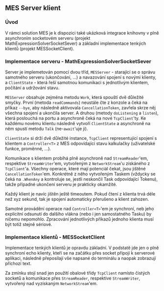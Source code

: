 ## MES Server klient

### Úvod
V rámci solution MES je k dispozici také ukázková integrace knihovny v plně asynchroním socketovém serveru (projekt MathExpressionSolverSocketSever) a základní implementace tenkých klientů (projekt MESSocketClient).

### Implementace serveru - MathExpressionSolverSocketSever
Server je implemetován pomocí dvou tříd, `MESServer` - starající se o správu samotného serveru (ukončování, ...) a navazování spojení s novými klienty, a `ClientState` - která řeší samotnou komunikaci s jednotlivým klientem, počítání a udržování stavu. 

`MESServer` obsahuje zejména metodu `Work`, která spouští dvě důležité smyčky. První (metoda `readCommands`) neustále čte z konzole a čeká na příkaz `--bye`, aby následně aktivovala `CancellationToken`, zavřela skrze něj všechna spojení a ukončila server. A druhou (metody `doListening` a `listen`), která poslouchá na portu a asynchroně čeká na nové `TcpClient`'ty. Ke každému novému klientu následně vytvoří `ClientState` a asynchroně na něm spustí metodu `Talk` (ne-`await`'uje ji).

`ClientState` si drží dvě důležité instance, `TcpClient` representující spojení s klientem a `Controller<T>` z MES odpovídající stavu kalkulačky (uživatelské funkce, proměnné, ...).

Komunikace s klientem probíhá plně asynchroně nad `StreamReader`'em, respektive `StreamWriter`'em, vytvořeným z `NetworkStream`'u získáného z `TcpClient`'a. Všechny operace, které mají potenciál čekat, jsou jištěné `CancellationToken`'em. Konkrétně z něho vytvořeným Taskem (vždycky se čeká na `.WhenAny` a kontroluje se, jestli neskončil Task odpovídající Tokenu), takže případné ukončení serveru je prakticky okamžité.

Každý klient je navíc jištěn ještě timeoutem. Pokud čtení z klienta trvá déle než xyz sekund, tak je spojení automaticky přerušeno a klient zahozen.


Samotné provádění operace nad `Controller<T>`'em je synchroní, neb jeho explicitní odsunutí do dalšího vlákna (nebo i jen samostatného Tasku) by ničemu nepomohlo. Zpracování jednotlivých příkazů jednoho klienta musí být totiž stejně sériové.

### Implementace klientů - MESSocketClient
Implementace tenkých klientů je opravdu základní. V podstatě jde jen o plně synchroní echo klienty, kteří se na začátku přes socket připojí k serverové aplikaci, následně přeposílají vše napsané do terminálu a naopak zobrazují příchozí text. 

Za zmínku stojí snad jen použití obalové třídy `TcpClient` namísto čistých socketů a komunikace přes `StreamReader`, respektive `StreamWriter`, vytvořený nad vyzískaným `NetworkStream`'em.